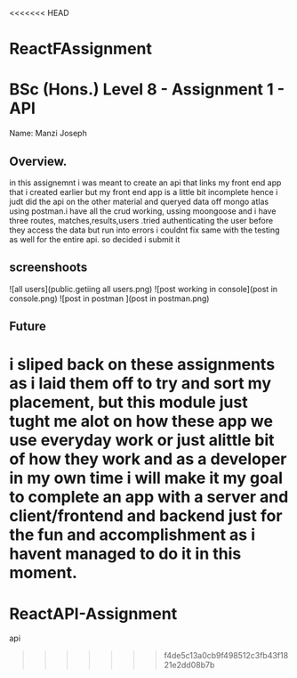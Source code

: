 <<<<<<< HEAD
# ReactFAssignment

# BSc (Hons.) Level 8 - Assignment 1 - API

Name: Manzi Joseph

## Overview.
in this assignemnt i was meant to create an api that links my front end app that i created earlier but my front end app is a little bit incomplete hence i judt did the api on the other material and queryed data off mongo atlas using postman.i have all the crud working, ussing moongoose and i have three routes, matches,results,users .tried authenticating the user before they access the data but run into errors i couldnt fix same with the testing as well for the entire api. so decided i submit it 

## screenshoots
![all users](public.getiing all users.png)
![post working in console](post in console.png)
![post in postman ](post in postman.png)

## Future
i sliped back on these assignments as i laid them off to try and sort my placement, but this module just tught me alot on how these app we use everyday work or just alittle bit of how they work and as a developer in my own time i will make it my goal to complete an app with a server and client/frontend and backend just for the fun and accomplishment as i havent managed to do it in this moment.
=======
# ReactAPI-Assignment
api
>>>>>>> f4de5c13a0cb9f498512c3fb43f1821e2dd08b7b
